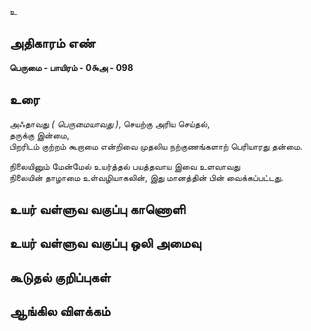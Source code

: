 உ


## அதிகாரம் எண்

**பெருமை - பாயிரம் - 0௯அ - 098**

## உரை

அஃதாவது _( பெருமையாவது )_, 
செயற்கு அரிய செய்தல்,  
தருக்கு இன்மை,  
பிறரிடம் குற்றம் கூறாமை என்றிவை 
முதலிய நற்குணங்களாற் பெரியாரது தன்மை.

நிலையினும் மேன்மேல் உயர்த்தல் பயத்தவாய இவை உளவாவது  
நிலையின் தாழாமை உள்வழியாகலின்,
இது மானத்தின் பின் வைக்கப்பட்டது.

## உயர் வள்ளுவ வகுப்பு காணொளி


## உயர் வள்ளுவ வகுப்பு ஒலி அமைவு 


## கூடுதல் குறிப்புகள்


## ஆங்கில விளக்கம்

